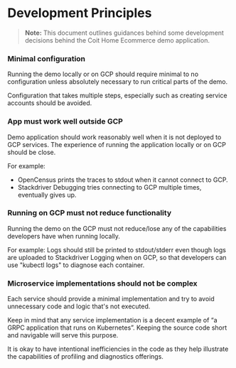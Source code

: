 # Development Principles

> **Note:** This document outlines guidances behind some development decisions
> behind the Coit Home Ecommerce demo application.

### Minimal configuration

Running the demo locally or on GCP should require minimal to no
configuration unless absolutely necessary to run critical parts of the demo.

Configuration that takes multiple steps, especially such as creating service
accounts should be avoided.

### App must work well outside GCP

Demo application should work reasonably well when it is not deployed to GCP
services. The experience of running the application locally or on GCP should
be close.

For example:
- OpenCensus prints the traces to stdout when it cannot connect to GCP.
- Stackdriver Debugging tries connecting to GCP multiple times, eventually gives
  up.

### Running on GCP must not reduce functionality

Running the demo on the GCP must not reduce/lose any of the capabilities
developers have when running locally.

For example: Logs should still be printed to stdout/stderr even though logs are
uploaded to Stackdriver Logging when on GCP, so that developers can use "kubectl
logs" to diagnose each container.

### Microservice implementations should not be complex

Each service should provide a minimal implementation and try to avoid
unnecessary code and logic that's not executed.

Keep in mind that any service implementation is a decent example of “a GRPC
application that runs on Kubernetes”. Keeping the source code short and
navigable will serve this purpose.

It is okay to have intentional inefficiencies in the code as they help
illustrate the capabilities of profiling and diagnostics offerings.
